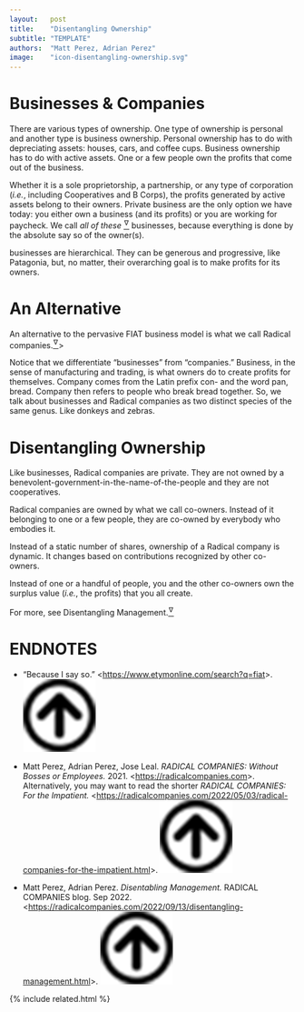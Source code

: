 ```yaml
---
layout:   post
title:    "Disentangling Ownership"
subtitle: "TEMPLATE"
authors:  "Matt Perez, Adrian Perez"
image:    "icon-disentangling-ownership.svg"
---
```


<div style="display:none;">
  <p>Business ownership is really simple: owners keep the profits. And since ownerships is good, everbody should be a co-owner so they can equitably, not equally, share the profits.</p>
</div>

<h1>Businesses & Companies</h1>
 <p>There are various types of ownership. One type of ownership is personal and another type is business ownership. Personal ownership has to do with depreciating assets: houses, cars, and coffee cups. Business ownership has to do with active assets. One or a few people own the profits that come out of the business.</p>
 <p>Whether it is a sole proprietorship, a partnership, or any type of corporation (<em>i.e.</em>, including Cooperatives and B Corps), the profits generated by active assets belong to their owners. Private business are the only option we have today: you either own a business (and its profits) or you are working for paycheck. We call <em>all of these</em> <a href="#en01"><sup id="bm01">&hairsp;&nabla;&hairsp;</sup></a> businesses, because everything is done by the absolute say so of the owner(s).</p>
 <p> businesses are hierarchical. They can be generous and progressive, like Patagonia, but, no matter, their overarching goal is to make profits for its owners.</p>

<h1>An Alternative</h1>
 <p>An alternative to the pervasive FIAT business model is what we call <span class="_paradigm">Radical</span> companies.<a href="#en02"><sup id="bm02">&hairsp;&nabla;&hairsp;</sup></a>></p>
 <p>Notice that we differentiate “businesses” from “companies.” Business, in the sense of manufacturing and trading, is what owners do to create profits for themselves. Company comes from the Latin prefix con- and the word pan, bread. Company then refers to people who break bread together. So, we talk about  businesses and <span class="_paradigm">Radical</span> companies as two distinct species of the same genus. Like donkeys and zebras.</p>

<h1>Disentangling Ownership</h1>
 <p>Like  businesses, <span class="_paradigm">Radical</span> companies are private. They are not owned by a benevolent-government-in-the-name-of-the-people and they are not cooperatives.</p>
 <p><span class="_paradigm">Radical</span> companies are owned by what we call co-owners. Instead of it belonging to one or a few people, they are co-owned by everybody who embodies it.</p>
 <p>Instead of a static number of shares, ownership of a <span class="_paradigm">Radical</span> company is dynamic. It changes based on contributions recognized by other co-owners.</p>
 <p>Instead of one or a handful of people, you and the other co-owners own the surplus value (<em>i.e.</em>, the profits) that you all create.</p>
 <p>For more, see Disentangling Management.<a href="#en03"><sup id="bm03">&hairsp;&nabla;&hairsp;</sup></a></p>

<h1 class="_section">ENDNOTES</h1>
 <ul>
  <li id="en01">
   <p class="_list-item">
    &ldquo;Because I say so.&rdquo;
    <<a href="https://www.etymonline.com/search?q=fiat" target="_blank">https://www.etymonline.com/search?q=fiat</a>>.
    <a class="_uparrow" href="#bm01"><img src="/assets/img/arrow-up-icon.png"></a>
   </p>
  </li>
  <li id="en02">
   <p class="_list-item">
    Matt Perez, Adrian Perez, Jose Leal.
    <em>RADICAL COMPANIES: Without Bosses or Employees.</em>
    2021.
    <<a href="https://radicalcompanies.com" target="_blank">https://radicalcompanies.com</a>>.
    Alternatively, you may want to read the shorter <em>RADICAL COMPANIES: For the Impatient.</em>
    <<a href="https://radicalcompanies.com/2022/05/03/radical-companies-for-the-impatient.html" target="_blank">https://radicalcompanies.com/2022/05/03/radical-companies-for-the-impatient.html</a>>.
    <a class="_uparrow" href="#bm02"><img src="/assets/img/arrow-up-icon.png"></a>
   </p>
  </li>
  <li id="en03">
   <p class="_list-item">
    Matt Perez, Adrian Perez.
    <em>Disentabling Management.</em>
    RADICAL COMPANIES blog. Sep 2022.
    <<a href="https://radicalcompanies.com/2022/09/13/disentangling-management.html" target="_blank">https://radicalcompanies.com/2022/09/13/disentangling-management.html</a>>.
    <a class="_uparrow" href="#bm03"><img src="/assets/img/arrow-up-icon.png"></a>
   </p>
  </li>
 </ul>

{% include related.html %}
